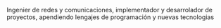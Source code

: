 Ingenier de redes y comunicaciones, implementador y desarrolador de proyectos, apendiendo lengajes de programación y nuevas tecnologias
